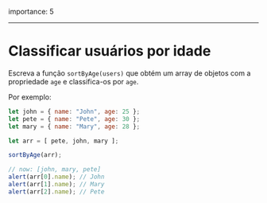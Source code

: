 importance: 5

---

# Classificar usuários por idade

Escreva a função `sortByAge(users)` que obtém um array de objetos com a propriedade `age` e classifica-os por `age`.

Por exemplo:

```js no-beautify
let john = { name: "John", age: 25 };
let pete = { name: "Pete", age: 30 };
let mary = { name: "Mary", age: 28 };

let arr = [ pete, john, mary ];

sortByAge(arr);

// now: [john, mary, pete]
alert(arr[0].name); // John
alert(arr[1].name); // Mary
alert(arr[2].name); // Pete
```
